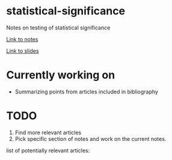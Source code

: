 # statistical-significance

Notes on testing of statistical significance

[Link to notes](https://thomas-rasmussen.github.io/statistical-significance/statistical-significance.html)

[Link to slides](https://thomas-rasmussen.github.io/statistical-significance/slides/slides.html)


# Currently working on
- Summarizing points from articles included in bibliography


# TODO
1) Find more relevant articles
2) Pick specific section of notes and work on the current notes.




list of potentially relevant articles:

